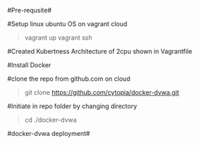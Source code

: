 #Pre-requsite#

#Setup linux ubuntu OS on vagrant cloud
>vagrant up
>vagrant ssh

#Created Kubertness Architecture of 2cpu shown in Vagrantfile

#Install Docker

#clone the repo from github.com on cloud
>git clone https://github.com/cytopia/docker-dvwa.git

#Initiate in repo folder by changing directory
>cd ./docker-dvwa

#docker-dvwa deployment#
